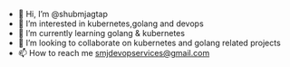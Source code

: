 - 👋 Hi, I’m @shubmjagtap
- 👀 I’m interested in kubernetes,golang and devops
- 🌱 I’m currently learning golang & kubernetes
- 💞️ I’m looking to collaborate on kubernetes and golang related projects
- 📫 How to reach me smjdevopservices@gmail.com

<!---
shubmjagtap/shubmjagtap is a ✨ special ✨ repository because its `README.md` (this file) appears on your GitHub profile.
You can click the Preview link to take a look at your changes.
--->
